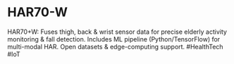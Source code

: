 # HAR70-W
HAR70+W: Fuses thigh, back &amp; wrist sensor data for precise elderly activity monitoring &amp; fall detection. Includes ML pipeline (Python/TensorFlow) for multi-modal HAR. Open datasets &amp; edge-computing support. #HealthTech #IoT
